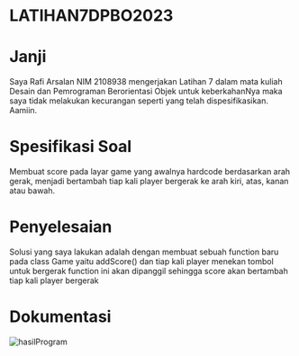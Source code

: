 # LATIHAN7DPBO2023
# Janji
Saya Rafi Arsalan NIM 2108938 mengerjakan Latihan 7 dalam mata kuliah Desain dan Pemrograman Berorientasi Objek untuk keberkahanNya maka saya tidak melakukan kecurangan seperti yang telah dispesifikasikan. Aamiin.

# Spesifikasi Soal
Membuat score pada layar game yang awalnya hardcode berdasarkan arah gerak, menjadi bertambah tiap kali player bergerak ke arah kiri, atas, kanan atau bawah.

# Penyelesaian
Solusi yang saya lakukan adalah dengan membuat sebuah function baru pada class Game yaitu addScore() dan tiap kali player menekan tombol untuk bergerak function ini akan dipanggil sehingga score akan bertambah tiap kali player bergerak 

# Dokumentasi
![hasilProgram](https://user-images.githubusercontent.com/90766249/233838308-0da5f503-9b3a-456b-8b7f-251dd25601f2.gif)
